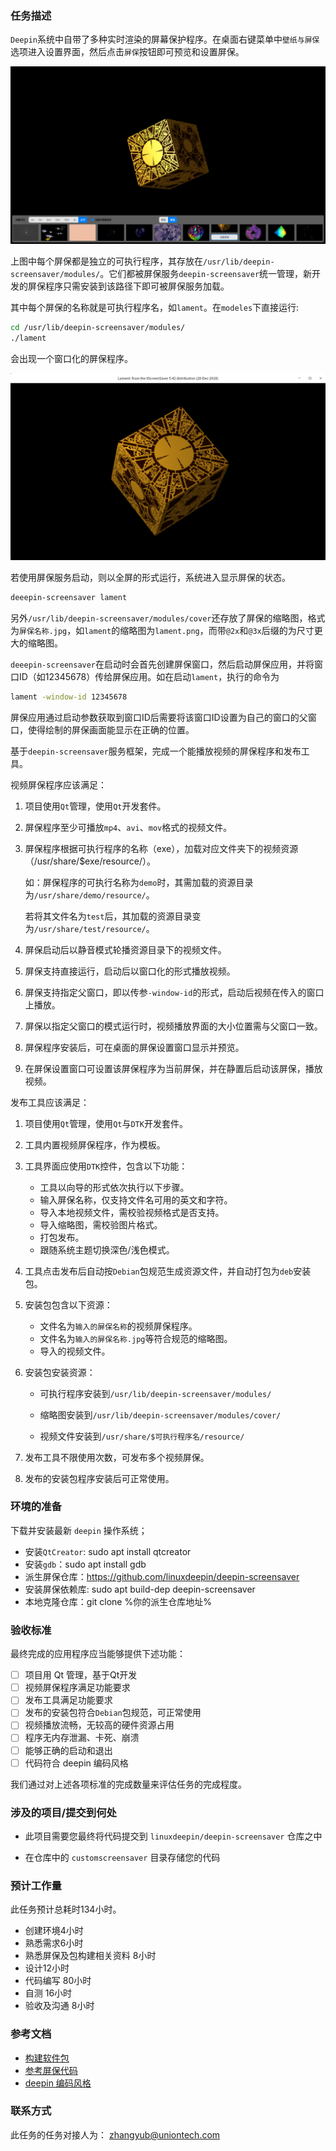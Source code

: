 ### 任务描述

`Deepin`系统中自带了多种实时渲染的屏幕保护程序。在桌面右键菜单中`壁纸与屏保`选项进入设置界面，然后点击`屏保`按钮即可预览和设置屏保。

![](image/entry.png)

上图中每个屏保都是独立的可执行程序，其存放在`/usr/lib/deepin-screensaver/modules/`。它们都被屏保服务`deepin-screensaver`统一管理，新开发的屏保程序只需安装到该路径下即可被屏保服务加载。

其中每个屏保的名称就是可执行程序名，如`lament`。在`modeles`下直接运行:

```bash
cd /usr/lib/deepin-screensaver/modules/
./lament
```

会出现一个窗口化的屏保程序。

![](image/lament.png)

若使用屏保服务启动，则以全屏的形式运行，系统进入显示屏保的状态。

```bash
deeepin-screensaver lament
```

另外`/usr/lib/deepin-screensaver/modules/cover`还存放了屏保的缩略图，格式为`屏保名称.jpg`，如`lament`的缩略图为`lament.png`，而带`@2x`和`@3x`后缀的为尺寸更大的缩略图。

`deeepin-screensaver`在启动时会首先创建屏保窗口，然后启动屏保应用，并将窗口ID（如12345678）传给屏保应用。如在启动`lament`，执行的命令为

```bash
lament -window-id 12345678
```

屏保应用通过启动参数获取到窗口ID后需要将该窗口ID设置为自己的窗口的父窗口，使得绘制的屏保画面能显示在正确的位置。

基于`deepin-screensaver`服务框架，完成一个能播放视频的屏保程序和发布工具。

视频屏保程序应该满足：

1. 项目使用`Qt`管理，使用`Qt`开发套件。

2. 屏保程序至少可播放`mp4`、`avi`、`mov`格式的视频文件。

3. 屏保程序根据可执行程序的名称（exe），加载对应文件夹下的视频资源（/usr/share/$exe/resource/）。

   如：屏保程序的可执行名称为`demo`时，其需加载的资源目录为`/usr/share/demo/resource/`。

   若将其文件名为`test`后，其加载的资源目录变为`/usr/share/test/resource/`。

4. 屏保启动后以静音模式轮播资源目录下的视频文件。

5. 屏保支持直接运行，启动后以窗口化的形式播放视频。

6. 屏保支持指定父窗口，即以传参`-window-id`的形式，启动后视频在传入的窗口上播放。

7. 屏保以指定父窗口的模式运行时，视频播放界面的大小位置需与父窗口一致。

8. 屏保程序安装后，可在桌面的屏保设置窗口显示并预览。

9. 在屏保设置窗口可设置该屏保程序为当前屏保，并在静置后启动该屏保，播放视频。

发布工具应该满足：

1. 项目使用`Qt`管理，使用`Qt`与`DTK`开发套件。
2. 工具内置视频屏保程序，作为模板。
3. 工具界面应使用`DTK`控件，包含以下功能：

   - 工具以向导的形式依次执行以下步骤。
   - 输入屏保名称，仅支持文件名可用的英文和字符。
   - 导入本地视频文件，需校验视频格式是否支持。
   - 导入缩略图，需校验图片格式。
   - 打包发布。
   - 跟随系统主题切换深色/浅色模式。
   
4. 工具点击发布后自动按`Debian`包规范生成资源文件，并自动打包为`deb`安装包。
5. 安装包包含以下资源：
   - 文件名为`输入的屏保名称`的视频屏保程序。
   - 文件名为`输入的屏保名称.jpg`等符合规范的缩略图。
   - 导入的视频文件。
6. 安装包安装资源：
   - 可执行程序安装到`/usr/lib/deepin-screensaver/modules/`
   
   - 缩略图安装到`/usr/lib/deepin-screensaver/modules/cover/`
   
   - 视频文件安装到`/usr/share/$可执行程序名/resource/`
7. 发布工具不限使用次数，可发布多个视频屏保。
8. 发布的安装包程序安装后可正常使用。

### 环境的准备

下载并安装最新 `deepin` 操作系统；

- 安装`QtCreator`:  sudo apt install qtcreator
- 安装`gdb`：sudo apt install gdb
- 派生屏保仓库：https://github.com/linuxdeepin/deepin-screensaver
- 安装屏保依赖库: sudo apt build-dep deepin-screensaver
- 本地克隆仓库：git clone %你的派生仓库地址%

### 验收标准

最终完成的应用程序应当能够提供下述功能：
- [ ] 项目用 Qt 管理，基于Qt开发
- [ ] 视频屏保程序满足功能要求
- [ ] 发布工具满足功能要求
- [ ] 发布的安装包符合`Debian`包规范，可正常使用
- [ ] 视频播放流畅，无较高的硬件资源占用
- [ ] 程序无内存泄漏、卡死、崩溃
- [ ] 能够正确的启动和退出
- [ ] 代码符合 deepin 编码风格

我们通过对上述各项标准的完成数量来评估任务的完成程度。

### 涉及的项目/提交到何处

- 此项目需要您最终将代码提交到 `linuxdeepin/deepin-screensaver` 仓库之中

- 在仓库中的 `customscreensaver` 目录存储您的代码

### 预计工作量

此任务预计总耗时134小时。

- 创建环境4小时
- 熟悉需求6小时
- 熟悉屏保及包构建相关资料 8小时
- 设计12小时
- 代码编写  80小时
- 自测 16小时
- 验收及沟通 8小时

### 参考文档

- [构建软件包](https://www.debian.org/doc/manuals/maint-guide/build.zh-cn.html)
- [参考屏保代码](https://github.com/linuxdeepin/deepin-screensaver/tree/master/customscreensaver/deepin-custom-screensaver)
- [deepin 编码风格](https://github.com/linuxdeepin/deepin-styleguide)

### 联系方式

此任务的任务对接人为： zhangyub@uniontech.com
